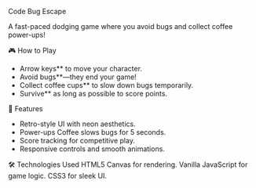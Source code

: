  Code Bug Escape  

A fast-paced dodging game where you avoid bugs and collect coffee power-ups! 



 🎮 How to Play  
- Arrow keys** to move your character.  
- Avoid bugs**—they end your game!  
- Collect coffee cups** to slow down bugs temporarily.  
- Survive** as long as possible to score points.  

🚀 Features  
- Retro-style UI with neon aesthetics.  
- Power-ups Coffee slows bugs for 5 seconds.  
- Score tracking for competitive play.  
- Responsive controls and smooth animations.  

🛠️ Technologies Used
HTML5 Canvas for rendering.
Vanilla JavaScript for game logic.
CSS3 for sleek UI.  
